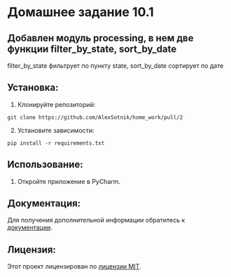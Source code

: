 # Домашнее задание 10.1
## Добавлен модуль processing, в нем две функции filter_by_state, sort_by_date
filter_by_state фильтрует по пункту state, sort_by_date сортирует по дате

## Установка:

1. Клонируйте репозиторий:
```
git clone https://github.com/AlexSotnik/home_work/pull/2
```
2. Установите зависимости:
```
pip install -r requirements.txt
```
## Использование:

1. Откройте приложение в PyCharm.

## Документация:

Для получения дополнительной информации обратитесь к [документации](docs/README.md).

## Лицензия:

Этот проект лицензирован по [лицензии MIT](LICENSE).
